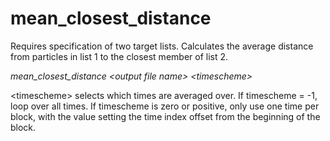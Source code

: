 <h1>mean_closest_distance</h1>

Requires specification of two target lists. Calculates the average distance from particles in list 1 to the closest member of list 2.

_mean\_closest\_distance \<output file name\> \<timescheme>_

\<timescheme\> selects which times are averaged over. If timescheme = -1, loop over all times. If timescheme is zero or positive, only use one time per block, with the value setting the time index offset from the beginning of the block.
